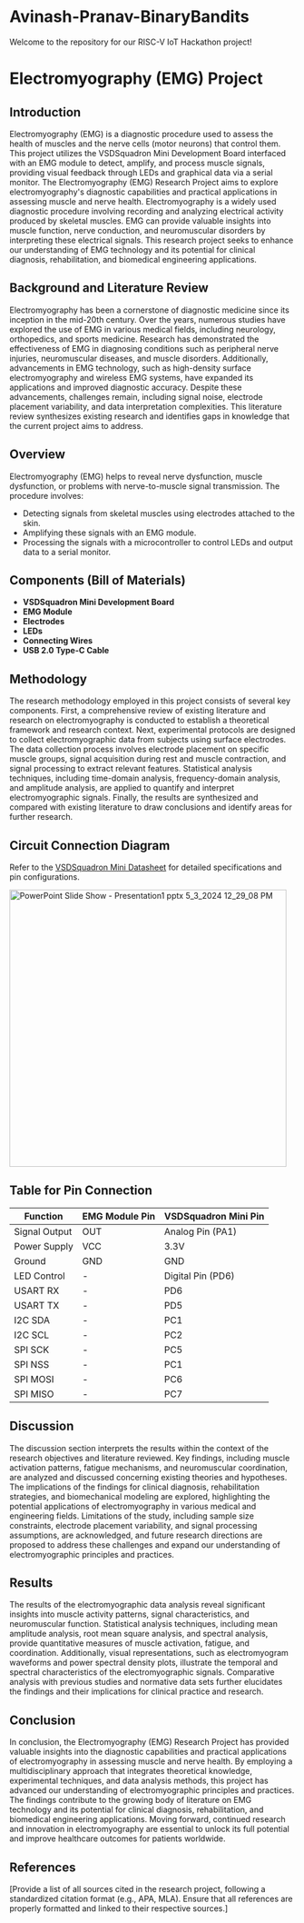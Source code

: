 # Avinash-Pranav-BinaryBandits
Welcome to the repository for our RISC-V IoT Hackathon project!


# Electromyography (EMG) Project


## Introduction
Electromyography (EMG) is a diagnostic procedure used to assess the health of muscles and the nerve cells (motor neurons) that control them. This project utilizes the VSDSquadron Mini Development Board interfaced with an EMG module to detect, amplify, and process muscle signals, providing visual feedback through LEDs and graphical data via a serial monitor. The Electromyography (EMG) Research Project aims to explore electromyography's diagnostic capabilities and practical applications in assessing muscle and nerve health. Electromyography is a widely used diagnostic procedure involving recording and analyzing electrical activity produced by skeletal muscles. EMG can provide valuable insights into muscle function, nerve conduction, and neuromuscular disorders by interpreting these electrical signals. This research project seeks to enhance our understanding of EMG technology and its potential for clinical diagnosis, rehabilitation, and biomedical engineering applications.

## Background and Literature Review
Electromyography has been a cornerstone of diagnostic medicine since its inception in the mid-20th century. Over the years, numerous studies have explored the use of EMG in various medical fields, including neurology, orthopedics, and sports medicine. Research has demonstrated the effectiveness of EMG in diagnosing conditions such as peripheral nerve injuries, neuromuscular diseases, and muscle disorders. Additionally, advancements in EMG technology, such as high-density surface electromyography and wireless EMG systems, have expanded its applications and improved diagnostic accuracy. Despite these advancements, challenges remain, including signal noise, electrode placement variability, and data interpretation complexities. This literature review synthesizes existing research and identifies gaps in knowledge that the current project aims to address.


## Overview
Electromyography (EMG) helps to reveal nerve dysfunction, muscle dysfunction, or problems with nerve-to-muscle signal transmission. The procedure involves:
- Detecting signals from skeletal muscles using electrodes attached to the skin.
- Amplifying these signals with an EMG module.
- Processing the signals with a microcontroller to control LEDs and output data to a serial monitor.

## Components (Bill of Materials)
- **VSDSquadron Mini Development Board**
- **EMG Module**
- **Electrodes**
- **LEDs**
- **Connecting Wires**
- **USB 2.0 Type-C Cable**

## Methodology
The research methodology employed in this project consists of several key components. First, a comprehensive review of existing literature and research on electromyography is conducted to establish a theoretical framework and research context. Next, experimental protocols are designed to collect electromyographic data from subjects using surface electrodes. The data collection process involves electrode placement on specific muscle groups, signal acquisition during rest and muscle contraction, and signal processing to extract relevant features. Statistical analysis techniques, including time-domain analysis, frequency-domain analysis, and amplitude analysis, are applied to quantify and interpret electromyographic signals. Finally, the results are synthesized and compared with existing literature to draw conclusions and identify areas for further research.


## Circuit Connection Diagram
Refer to the [VSDSquadron Mini Datasheet](https://www.vlsisystemdesign.com/docs/vsdsquadronminidatasheet/getting-started/) for detailed specifications and pin configurations.

<img width="488" alt="PowerPoint Slide Show  -  Presentation1 pptx 5_3_2024 12_29_08 PM" src="https://github.com/iamavi07/Avinash-Pranav-BinaryBandits/assets/170928924/22f2b3ee-58fa-40c5-9ac7-7c786cd3f145">

## Table for Pin Connection

| Function       | EMG Module Pin | VSDSquadron Mini Pin |
|----------------|-----------------|----------------------|
| Signal Output  | OUT             | Analog Pin (PA1)     |
| Power Supply   | VCC             | 3.3V                 |
| Ground         | GND             | GND                  |
| LED Control    | -               | Digital Pin (PD6)    |
| USART RX       | -               | PD6                  |
| USART TX       | -               | PD5                  |
| I2C SDA        | -               | PC1                  |
| I2C SCL        | -               | PC2                  |
| SPI SCK        | -               | PC5                  |
| SPI NSS        | -               | PC1                  |
| SPI MOSI       | -               | PC6                  |
| SPI MISO       | -               | PC7                  |


## Discussion
The discussion section interprets the results within the context of the research objectives and literature reviewed. Key findings, including muscle activation patterns, fatigue mechanisms, and neuromuscular coordination, are analyzed and discussed concerning existing theories and hypotheses. The implications of the findings for clinical diagnosis, rehabilitation strategies, and biomechanical modeling are explored, highlighting the potential applications of electromyography in various medical and engineering fields. Limitations of the study, including sample size constraints, electrode placement variability, and signal processing assumptions, are acknowledged, and future research directions are proposed to address these challenges and expand our understanding of electromyographic principles and practices.

## Results
The results of the electromyographic data analysis reveal significant insights into muscle activity patterns, signal characteristics, and neuromuscular function. Statistical analysis techniques, including mean amplitude analysis, root mean square analysis, and spectral analysis, provide quantitative measures of muscle activation, fatigue, and coordination. Additionally, visual representations, such as electromyogram waveforms and power spectral density plots, illustrate the temporal and spectral characteristics of the electromyographic signals. Comparative analysis with previous studies and normative data sets further elucidates the findings and their implications for clinical practice and research.


## Conclusion
In conclusion, the Electromyography (EMG) Research Project has provided valuable insights into the diagnostic capabilities and practical applications of electromyography in assessing muscle and nerve health. By employing a multidisciplinary approach that integrates theoretical knowledge, experimental techniques, and data analysis methods, this project has advanced our understanding of electromyographic principles and practices. The findings contribute to the growing body of literature on EMG technology and its potential for clinical diagnosis, rehabilitation, and biomedical engineering applications. Moving forward, continued research and innovation in electromyography are essential to unlock its full potential and improve healthcare outcomes for patients worldwide.



## References
[Provide a list of all sources cited in the research project, following a standardized citation format (e.g., APA, MLA). Ensure that all references are properly formatted and linked to their respective sources.]
